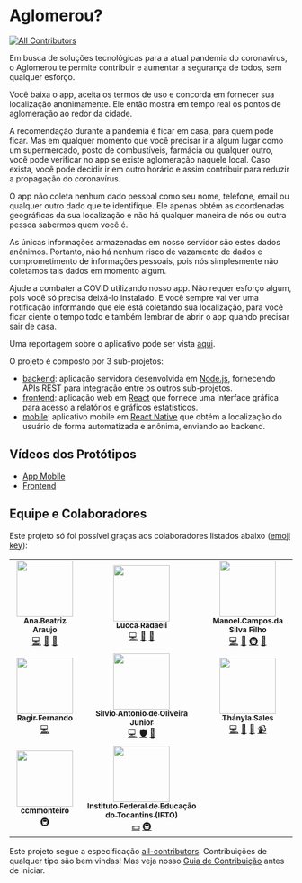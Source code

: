# Aglomerou? 
<!-- ALL-CONTRIBUTORS-BADGE:START - Do not remove or modify this section -->
[![All Contributors](https://img.shields.io/badge/all_contributors-8-orange.svg?style=flat-square)](#contributors-)
<!-- ALL-CONTRIBUTORS-BADGE:END -->

Em busca de soluções tecnológicas para a atual pandemia do coronavírus, 
o Aglomerou te permite contribuir e aumentar a segurança de todos, sem qualquer esforço.

Você baixa o app, aceita os termos de uso e concorda em fornecer sua localização anonimamente. Ele então mostra em tempo real os pontos de aglomeração ao redor da cidade.

A recomendação durante a pandemia é ficar em casa, para quem pode
ficar. Mas em qualquer momento que você precisar ir a algum lugar
como um supermercado, posto de combustíveis, farmácia ou qualquer outro,
você pode verificar no app se existe aglomeração naquele local.
Caso exista, você pode decidir ir em outro horário e assim contribuir
para reduzir a propagação do coronavírus.

O app não coleta nenhum dado pessoal como seu nome, telefone, email ou qualquer outro dado que te identifique. Ele apenas obtém as coordenadas
geográficas da sua localização e não há qualquer maneira
de nós ou outra pessoa sabermos quem você é.

As únicas informações armazenadas em nosso servidor são estes dados
anônimos. Portanto, não há nenhum risco de vazamento de dados e comprometimento de informações pessoais, pois nós simplesmente não coletamos tais dados em momento algum.

Ajude a combater a COVID utilizando nosso app. Não requer esforço algum, pois você só precisa deixá-lo instalado. E você sempre vai ver uma notificação informando que ele está coletando sua localização, para você ficar ciente o tempo todo e também lembrar de abrir o app quando precisar sair de casa.

Uma reportagem sobre o aplicativo pode ser vista [aqui](https://g1.globo.com/to/tocantins/edicao/2020/07/01/videos-ja-1-edicao-desta-quarta-feira-1-de-julho.ghtml#video-8666242-id).

O projeto é composto por 3 sub-projetos:

- [backend](backend): aplicação servidora desenvolvida em [Node.js](http://nodejs.org), fornecendo APIs REST para integração entre os outros sub-projetos.
- [frontend](frontend): aplicação web em [React](http://reactjs.org) que fornece uma interface gráfica para acesso a relatórios e gráficos estatísticos.
- [mobile](mobile): aplicativo mobile em [React Native](http://reactnative.dev) que obtém a localização do usuário de forma automatizada e anônima, enviando ao backend.

## Vídeos dos Protótipos

- [App Mobile](https://drive.google.com/file/d/1CkydKdvB3q-vc6PkYvnlfATcfdYj68We/view?usp=sharing)
- [Frontend](https://drive.google.com/file/d/1eJZQyIo1edQxaeoPSxnRDijqS0RSrS_M/view?usp=sharing)

## Equipe e Colaboradores

Este projeto só foi possível graças aos colaboradores listados abaixo ([emoji key](https://allcontributors.org/docs/en/emoji-key)):

<!-- ALL-CONTRIBUTORS-LIST:START - Do not remove or modify this section -->
<!-- prettier-ignore-start -->
<!-- markdownlint-disable -->
<table>
  <tr>
    <td align="center"><a href="https://github.com/anabeatrix"><img src="https://avatars1.githubusercontent.com/u/46926584?v=4" width="100px;" alt=""/><br /><sub><b>Ana Beatriz Araujo</b></sub></a><br /><a href="https://github.com/ifto-palmas/aglomerou/commits?author=anabeatrix" title="Code">💻</a> <a href="#design-anabeatrix" title="Design">🎨</a> <a href="#ideas-anabeatrix" title="Ideas, Planning, & Feedback">🤔</a></td>
    <td align="center"><a href="https://github.com/radaelilucca"><img src="https://avatars2.githubusercontent.com/u/29178479?v=4" width="100px;" alt=""/><br /><sub><b>Lucca Radaeli</b></sub></a><br /><a href="https://github.com/ifto-palmas/aglomerou/commits?author=radaelilucca" title="Code">💻</a> <a href="#design-radaelilucca" title="Design">🎨</a> <a href="#ideas-radaelilucca" title="Ideas, Planning, & Feedback">🤔</a></td>    
    <td align="center"><a href="http://twitter.com/manoelcampos"><img src="https://avatars0.githubusercontent.com/u/261605?v=4" width="100px;" alt=""/><br /><sub><b>Manoel Campos da Silva Filho</b></sub></a><br /><a href="https://github.com/ifto-palmas/aglomerou/commits?author=manoelcampos" title="Code">💻</a> <a href="https://github.com/ifto-palmas/aglomerou/commits?author=manoelcampos" title="Documentation">📖</a> <a href="#infra-manoelcampos" title="Infrastructure (Hosting, Build-Tools, etc)">🚇</a> <a href="https://github.com/ifto-palmas/aglomerou/pulls?q=is%3Apr+reviewed-by%3Amanoelcampos" title="Reviewed Pull Requests">👀</a></td>
  </tr>
  <tr>
    <td align="center"><a href="https://github.com/ragirfernando"><img src="https://avatars1.githubusercontent.com/u/47224423?v=4" width="100px;" alt=""/><br /><sub><b>Ragir Fernando</b></sub></a><br /><a href="https://github.com/ifto-palmas/aglomerou/commits?author=ragirfernando" title="Code">💻</a></td>
    <td align="center"><a href="https://silvioantonio.ml"><img src="https://avatars1.githubusercontent.com/u/41794605?v=4" width="100px;" alt=""/><br /><sub><b>Silvio Antonio de Oliveira Junior</b></sub></a><br /><a href="https://github.com/ifto-palmas/aglomerou/commits?author=silvioantonio" title="Code">💻</a> <a href="#security-silvioantonio" title="Security">🛡️</a> <a href="https://github.com/ifto-palmas/aglomerou/commits?author=silvioantonio" title="Documentation">📖</a></td>
    <td align="center"><a href="https://github.com/Thanyla"><img src="https://avatars0.githubusercontent.com/u/44912443?v=4" width="100px;" alt=""/><br /><sub><b>Thányla Sales</b></sub></a><br /><a href="https://github.com/ifto-palmas/aglomerou/commits?author=Thanyla" title="Code">💻</a> <a href="#design-Thanyla" title="Design">🎨</a> <a href="#ideas-Thanyla" title="Ideas, Planning, & Feedback">🤔</a> <a href="#video-Thanyla" title="Videos">📹</a></td>
  </tr>
  <tr>
    <td align="center"><a href="https://github.com/ccmmonteiro"><img src="https://avatars2.githubusercontent.com/u/8394675?v=4" width="100px;" alt=""/><br /><sub><b>ccmmonteiro</b></sub></a><br /><a href="#infra-ccmmonteiro" title="Infrastructure (Hosting, Build-Tools, etc)">🚇</a></td>
    <td align="center"><a href="http://palmas.ifto.edu.br"><img src="https://avatars1.githubusercontent.com/u/39141526?v=4" width="100px;" alt=""/><br /><sub><b>Instituto Federal de Educação do Tocantins (IFTO)</b></sub></a><br /><a href="#financial-ifto-palmas" title="Financial">💵</a> <a href="#infra-ifto-palmas" title="Infrastructure (Hosting, Build-Tools, etc)">🚇</a></td>
  </tr>
  <tr>
  </tr>
</table>

<!-- markdownlint-enable -->
<!-- prettier-ignore-end -->
<!-- ALL-CONTRIBUTORS-LIST:END -->

Este projeto segue a especificação [all-contributors](https://github.com/all-contributors/all-contributors). Contribuições de qualquer tipo são bem vindas! Mas veja nosso [Guia de Contribuição](https://github.com/ifto-palmas/aglomerou/blob/master/CONTRIBUTING.md) antes de iniciar.
